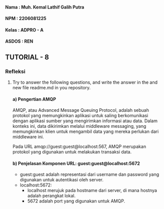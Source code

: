 #### Nama : Muh. Kemal Lathif Galih Putra
#### NPM : 2206081225
#### Kelas : ADPRO - A
#### ASDOS : REN

## TUTORIAL - 8

### Refleksi
1. Try to answer the following questions, and write the answer in the and new file readme.md in
you repository.

    #### a) Pengertian AMQP

    AMQP, atau Advanced Message Queuing Protocol, adalah sebuah protokol yang memungkinkan aplikasi untuk saling berkomunikasi dengan aplikasi sumber yang mengirimkan informasi atau data. Dalam konteks ini, data dikirimkan melalui middleware messaging, yang memungkinkan klien untuk mengambil data yang mereka perlukan dari middleware ini.

    Pada URL amqp://guest:guest@localhost:567, AMQP merupakan protokol yang digunakan untuk melakukan transaksi data.

    #### b) Penjelasan Komponen URL: guest:guest@localhost:5672

    - guest:guest adalah representasi dari username dan password yang digunakan untuk autentikasi oleh server.
    - localhost:5672: 
        - localhost merujuk pada hostname dari server, di mana hostnya adalah perangkat lokal.
        - 5672 adalah port yang digunakan untuk AMQP.